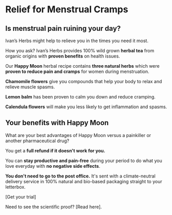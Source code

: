 # Relief for Menstrual Cramps

## Is menstrual pain ruining your day?

Ivan’s Herbs might help to relieve you in the times you need it most.

How you ask? Ivan’s Herbs provides 100% wild grown **herbal tea** from organic origins with **proven benefits** on health issues. 

Our **Happy Moon** herbal recipe contains **three natural herbs** which were **proven to reduce pain and cramps** for women during menstruation. 


**Chamomile flowers** give you compounds that help your body to relax and relieve muscle spasms.

**Lemon balm** has been proven to calm you down and reduce cramping.

**Calendula flowers** will make you less likely to get inflammation and spasms.


## Your benefits with Happy Moon
What are your best advantages of Happy Moon versus a painkiller or another pharmaceutical drug? 

You get a **full refund if it doesn't work for you.**

You can **stay productive and pain-free** during your period to do what you love everyday with **no negative side effects**.

**You don't need to go to the post office.** It's sent with a climate-neutral delivery service in 100% natural and bio-based packaging straight to your letterbox. 

[Get your trial]  

Need to see the scientific proof? [Read here].

